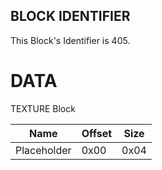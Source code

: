 ## BLOCK IDENTIFIER
This Block's Identifier is 405.
# DATA
TEXTURE Block

| Name | Offset | Size |
|--------|---------|------
| Placeholder | 0x00 | 0x04 |
